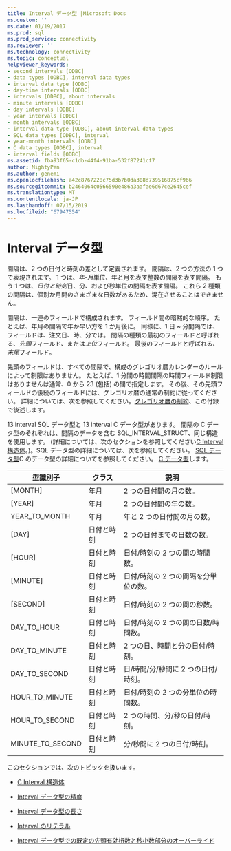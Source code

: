 ```yaml
---
title: Interval データ型 |Microsoft Docs
ms.custom: ''
ms.date: 01/19/2017
ms.prod: sql
ms.prod_service: connectivity
ms.reviewer: ''
ms.technology: connectivity
ms.topic: conceptual
helpviewer_keywords:
- second intervals [ODBC]
- data types [ODBC], interval data types
- interval data type [ODBC]
- day-time intervals [ODBC]
- intervals [ODBC], about intervals
- minute intervals [ODBC]
- day intervals [ODBC]
- year intervals [ODBC]
- month intervals [ODBC]
- interval data type [ODBC], about interval data types
- SQL data types [ODBC], interval
- year-month intervals [ODBC]
- C data types [ODBC], interval
- interval fields [ODBC]
ms.assetid: fba93f65-c1db-44f4-91ba-532f87241cf7
author: MightyPen
ms.author: genemi
ms.openlocfilehash: a42c8767228c75d3b7b0da308d739516875cf966
ms.sourcegitcommit: b2464064c0566590e486a3aafae6d67ce2645cef
ms.translationtype: MT
ms.contentlocale: ja-JP
ms.lasthandoff: 07/15/2019
ms.locfileid: "67947554"
---
```

# <a name="interval-data-types"></a>Interval データ型
間隔は、2 つの日付と時刻の差として定義されます。 間隔は、2 つの方法の 1 つで表現されます。 1 つは、*年-月*単位、年と月を表す整数の間隔を表す間隔。 もう 1 つは、*日付と時刻*日、分、および秒単位の間隔を表す間隔。 これら 2 種類の間隔は、個別か月間のさまざまな日数があるため、混在させることはできません。  
  
 間隔は、一連のフィールドで構成されます。 フィールド間の暗黙的な順序。 たとえば、年月の間隔で年か早い方を 1 か月後に。 同様に、1 日 ~ 分間隔では、フィールドは、注文日、時、分では。 間隔の種類の最初のフィールドと呼ばれる、*先頭*フィールド、または*上位*フィールド。 最後のフィールドと呼ばれる、*末尾*フィールド。  
  
 先頭のフィールドは、すべての間隔で、構成のグレゴリオ暦カレンダーのルールによって制限はありません。 たとえば、1 分間の時間間隔の時間フィールド制限はありませんは通常、0 から 23 (包括) の間で指定します。 その後、その先頭フィールドの後続のフィールドには、グレゴリオ暦の通常の制約に従ってください。 詳細については、次を参照してください。[グレゴリオ暦の制約](../../../odbc/reference/appendixes/constraints-of-the-gregorian-calendar.md)、この付録で後述します。  
  
 13 interval SQL データ型と 13 interval C データ型があります。 間隔の C データ型のそれぞれは、間隔のデータを含む SQL_INTERVAL_STRUCT、同じ構造を使用します。 (詳細については、次のセクションを参照してください[C Interval 構造体](../../../odbc/reference/appendixes/c-interval-structure.md)。)。SQL データ型の詳細については、次を参照してください。 [SQL データ型](../../../odbc/reference/appendixes/sql-data-types.md)C のデータ型の詳細についてを参照してください。 [C データ型](../../../odbc/reference/appendixes/c-data-types.md)します。  
  
|型識別子|クラス|説明|  
|---------------------|-----------|-----------------|  
|[MONTH]|年月|2 つの日付間の月の数。|  
|[YEAR]|年月|2 つの日付間の年の数。|  
|YEAR_TO_MONTH|年月|年と 2 つの日付間の月の数。|  
|[DAY]|日付と時刻|2 つの日付までの日数の数。|  
|[HOUR]|日付と時刻|日付/時刻の 2 つの間の時間数。|  
|[MINUTE]|日付と時刻|日付/時刻の 2 つの間隔を分単位の数。|  
|[SECOND]|日付と時刻|日付/時刻の 2 つの間の秒数。|  
|DAY_TO_HOUR|日付と時刻|日付/時刻の 2 つの間の日数/時間数。|  
|DAY_TO_MINUTE|日付と時刻|2 つの日、時間と分の日付/時刻。|  
|DAY_TO_SECOND|日付と時刻|日/時間/分/秒間に 2 つの日付/時刻。|  
|HOUR_TO_MINUTE|日付と時刻|日付/時刻の 2 つの分単位の時間数。|  
|HOUR_TO_SECOND|日付と時刻|2 つの時間、分/秒の日付/時刻。|  
|MINUTE_TO_SECOND|日付と時刻|分/秒間に 2 つの日付/時刻。|  
  
 このセクションでは、次のトピックを扱います。  
  
-   [C Interval 構造体](../../../odbc/reference/appendixes/c-interval-structure.md)  
  
-   [Interval データ型の精度](../../../odbc/reference/appendixes/interval-data-type-precision.md)  
  
-   [Interval データ型の長さ](../../../odbc/reference/appendixes/interval-data-type-length.md)  
  
-   [Interval のリテラル](../../../odbc/reference/appendixes/interval-literals.md)  
  
-   [Interval データ型での既定の先頭有効桁数と秒小数部分のオーバーライド](../../../odbc/reference/appendixes/overriding-default-leading-and-seconds-precision-for-interval-data-types.md)
